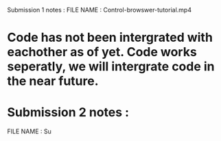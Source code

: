 Submission 1 notes : 
FILE NAME : Control-browswer-tutorial.mp4
# Code has not been intergrated with eachother as of yet. Code works seperatly, we will intergrate code in the near future.

# Submission 2 notes : 
FILE NAME : Su


